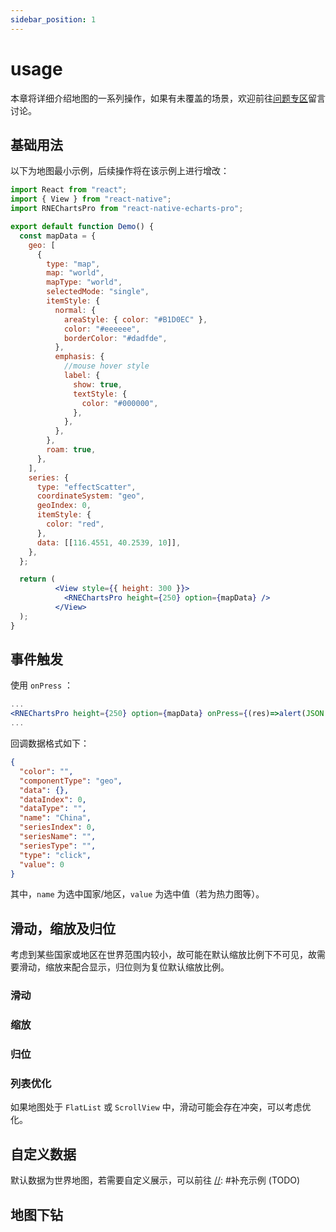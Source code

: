 ```yaml
---
sidebar_position: 1
---
```


# usage
本章将详细介绍地图的一系列操作，如果有未覆盖的场景，欢迎前往[问题专区](https://github.com/supervons/react-native-echarts-pro/issues)留言讨论。
## 基础用法
以下为地图最小示例，后续操作将在该示例上进行增改：
```jsx
import React from "react";
import { View } from "react-native";
import RNEChartsPro from "react-native-echarts-pro";

export default function Demo() {
  const mapData = {
    geo: [
      {
        type: "map",
        map: "world",
        mapType: "world",
        selectedMode: "single",
        itemStyle: {
          normal: {
            areaStyle: { color: "#B1D0EC" },
            color: "#eeeeee",
            borderColor: "#dadfde",
          },
          emphasis: {
            //mouse hover style
            label: {
              show: true,
              textStyle: {
                color: "#000000",
              },
            },
          },
        },
        roam: true,
      },
    ],
    series: {
      type: "effectScatter",
      coordinateSystem: "geo",
      geoIndex: 0,
      itemStyle: {
        color: "red",
      },
      data: [[116.4551, 40.2539, 10]],
    },
  };

  return (
          <View style={{ height: 300 }}>
            <RNEChartsPro height={250} option={mapData} />
          </View>
  );
}
```

## 事件触发
使用 `onPress` ：
```jsx
...
<RNEChartsPro height={250} option={mapData} onPress={(res)=>alert(JSON.stringify(res))}/>
...
```
回调数据格式如下：
```json
{
  "color": "", 
  "componentType": "geo", 
  "data": {}, 
  "dataIndex": 0, 
  "dataType": "", 
  "name": "China", 
  "seriesIndex": 0, 
  "seriesName": "", 
  "seriesType": "", 
  "type": "click", 
  "value": 0
}
```
其中，`name` 为选中国家/地区，`value` 为选中值（若为热力图等）。

[//]: #补充示例 (TODO)
## 滑动，缩放及归位
考虑到某些国家或地区在世界范围内较小，故可能在默认缩放比例下不可见，故需要滑动，缩放来配合显示，归位则为复位默认缩放比例。
### 滑动

### 缩放

### 归位

### 列表优化
如果地图处于 `FlatList` 或 `ScrollView` 中，滑动可能会存在冲突，可以考虑优化。

## 自定义数据
默认数据为世界地图，若需要自定义展示，可以前往
[//]: #补充示例 (TODO)

## 地图下钻
